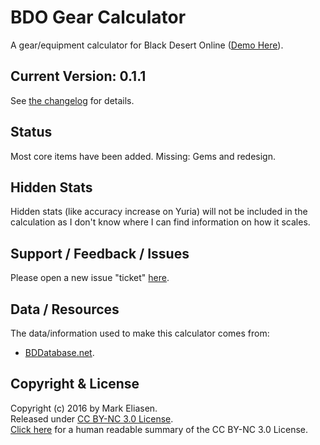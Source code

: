 BDO Gear Calculator
========

A gear/equipment calculator for Black Desert Online ([Demo Here](https://www.sirmre.com/bdo-gear-calculator)).


## Current Version: 0.1.1

See [the changelog](https://github.com/MrEliasen/BDO-Gear-Calculator/blob/master/CHANGELOG.md) for details.


## Status

Most core items have been added. Missing: Gems and redesign.


## Hidden Stats

Hidden stats (like accuracy increase on Yuria) will not be included in the calculation as I don't know where I can find information on how it scales.


## Support / Feedback / Issues

Please open a new issue "ticket" [here](https://github.com/MrEliasen/bdo-calculator/issues).


## Data / Resources

The data/information used to make this calculator comes from:

 * [BDDatabase.net](http://bddatabase.net).


## Copyright & License

Copyright (c) 2016 by Mark Eliasen.   
Released under [CC BY-NC 3.0 License](https://creativecommons.org/licenses/by-nc/3.0/legalcode).   
[Click here](https://creativecommons.org/licenses/by-nc/3.0/) for a human readable summary of the CC BY-NC 3.0 License.